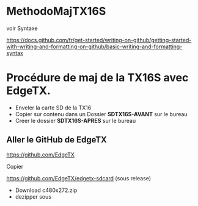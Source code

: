# MethodoMajTX16S

voir Syntaxe

https://docs.github.com/fr/get-started/writing-on-github/getting-started-with-writing-and-formatting-on-github/basic-writing-and-formatting-syntax

# Procédure de maj de la TX16S avec EdgeTX.

+ Enveler la carte SD de la TX16
+ Copier sur contenu dans un Dossier **SDTX16S-AVANT** sur le bureau
+ Creer le dossier **SDTX16S-APRES** sur le bureau

## Aller le GitHub de EdgeTX

https://github.com/EdgeTX

Copier 

https://github.com/EdgeTX/edgetx-sdcard (sous release)

+ Download  c480x272.zip
+ dezipper sous 

